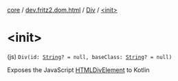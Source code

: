 [core](../../index.md) / [dev.fritz2.dom.html](../index.md) / [Div](index.md) / [&lt;init&gt;](./-init-.md)

# &lt;init&gt;

(js) `Div(id: `[`String`](https://kotlinlang.org/api/latest/jvm/stdlib/kotlin/-string/index.html)`? = null, baseClass: `[`String`](https://kotlinlang.org/api/latest/jvm/stdlib/kotlin/-string/index.html)`? = null)`

Exposes the JavaScript [HTMLDivElement](https://developer.mozilla.org/en/docs/Web/API/HTMLDivElement) to Kotlin


